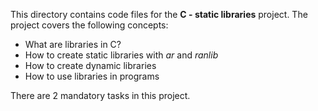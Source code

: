 This directory contains code files for the **C - static libraries** project. The project covers the following concepts:
- What are libraries in C?
- How to create static libraries with *ar* and *ranlib*
- How to create dynamic libraries
- How to use libraries in programs

There are 2 mandatory tasks in this project. 